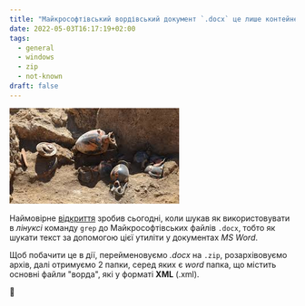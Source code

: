 ```yaml
---
title: "Майкрософтівський вордівський документ `.docx` це лише контейнер .zip з файлами .xml? "
date: 2022-05-03T16:17:19+02:00
tags: 
  - general
  - windows
  - zip
  - not-known
draft: false
---
```


![showing discovery](img_discovery.jpe)

Наймовірне [відкриття](https://stackoverflow.com/questions/11462184/search-ms-word-files-in-a-directory-for-specific-content-in-linux/11462227#11462227) зробив сьогодні, коли шукав як використовувати в _лінуксі_ команду `grep` до Майкрософтівських файлів `.docx`, тобто як шукати текст за допомогою цієї утиліти у документах _MS Word_. 

Щоб побачити це в дії, перейменовуємо _.docx_ на `.zip`, розархівовуємо архів, далі отримуємо 2 папки, серед яких є _word_ папка, що містить основні файли "ворда", які у форматі **XML** (.xml).

👀

